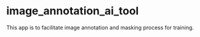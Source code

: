 # image_annotation_ai_tool
This app is to facilitate image annotation and masking process for training. 
